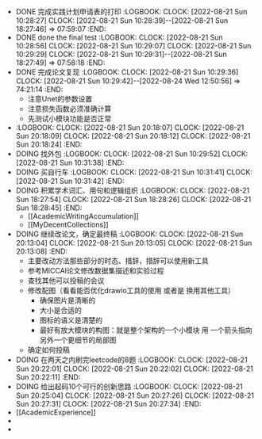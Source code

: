 - DONE 完成实践计划申请表的打印
  :LOGBOOK:
  CLOCK: [2022-08-21 Sun 10:28:27]
  CLOCK: [2022-08-21 Sun 10:28:39]--[2022-08-21 Sun 18:27:46] =>  07:59:07
  :END:
- DONE done the final test
  :LOGBOOK:
  CLOCK: [2022-08-21 Sun 10:28:56]
  CLOCK: [2022-08-21 Sun 10:29:07]
  CLOCK: [2022-08-21 Sun 10:29:29]
  CLOCK: [2022-08-21 Sun 10:29:31]--[2022-08-21 Sun 18:27:49] =>  07:58:18
  :END:
- DONE 完成论文复现
  :LOGBOOK:
  CLOCK: [2022-08-21 Sun 10:29:36]
  CLOCK: [2022-08-21 Sun 10:29:42]--[2022-08-24 Wed 12:50:56] =>  74:21:14
  :END:
	- 注意Unet的参数设置
	- 注意损失函数必须准确计算
	- 先测试小模块功能是否正常
- :LOGBOOK:
  CLOCK: [2022-08-21 Sun 20:18:07]
  CLOCK: [2022-08-21 Sun 20:18:09]
  CLOCK: [2022-08-21 Sun 20:18:12]
  CLOCK: [2022-08-21 Sun 20:18:24]
  :END:
- DOING 找外包
  :LOGBOOK:
  CLOCK: [2022-08-21 Sun 10:29:52]
  CLOCK: [2022-08-21 Sun 10:31:38]
  :END:
- DOING 买自行车
  :LOGBOOK:
  CLOCK: [2022-08-21 Sun 10:31:41]
  CLOCK: [2022-08-21 Sun 10:31:42]
  :END:
- DOING 积累学术词汇、用句和逻辑组织
  :LOGBOOK:
  CLOCK: [2022-08-21 Sun 18:27:54]
  CLOCK: [2022-08-21 Sun 18:28:26]
  CLOCK: [2022-08-21 Sun 18:28:45]
  :END:
	- [[AcademicWritingAccumulation]]
	- [[MyDecentCollections]]
- DOING 继续改论文，确定最终稿
  :LOGBOOK:
  CLOCK: [2022-08-21 Sun 20:13:04]
  CLOCK: [2022-08-21 Sun 20:13:05]
  CLOCK: [2022-08-21 Sun 20:13:08]
  :END:
	- 主要改动方法那些部分的时态、措辞，措辞可以使用新工具
	- 参考MICCAI论文修改数据集描述和实验过程
	- 查找其他可以投稿的会议
	- 修改配图（看看能否优化drawio工具的使用  或者是  换用其他工具）
		- 确保图片是清晰的
		- 大小是合适的
		- 图标的语义是清楚的
		- 最好有放大模块的构图：就是整个架构的一个小模块  用  一个箭头指向另外一个更细节的局部图
	- 确定如何投稿
- DOING 在两天之内刷完leetcode的8题
  :LOGBOOK:
  CLOCK: [2022-08-21 Sun 20:22:01]
  CLOCK: [2022-08-21 Sun 20:22:02]
  CLOCK: [2022-08-21 Sun 20:22:11]
  :END:
- DOING 给出起码10个可行的创新思路
  :LOGBOOK:
  CLOCK: [2022-08-21 Sun 20:25:04]
  CLOCK: [2022-08-21 Sun 20:27:26]
  CLOCK: [2022-08-21 Sun 20:27:31]
  CLOCK: [2022-08-21 Sun 20:27:34]
  :END:
- [[AcademicExperience]]
-
-